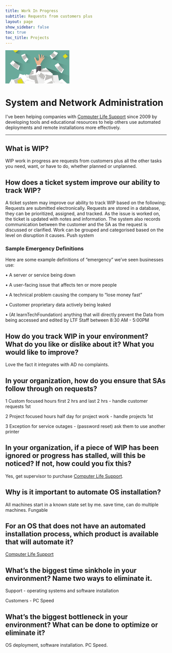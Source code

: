 ```yaml
---
title: Work In Progress
subtitle: Requests from customers plus
layout: page
show_sidebar: false
toc: true
toc_title: Projects
---
```


<img src="/img/Seven┬áPowerful-Reasons-You-Need-Efficient-Ticket-Management-.png" alt="WIP" width="200"><br/>

# System and Network Administration

I've been helping companies with [Computer Life Support](https://bertlandh.github.io/) since 2009 by developing tools and educational resources to help others use automated deployments and remote installations more effectively.

-----

## What is WIP?

WIP work in progress are requests from customers plus all the other tasks you need, want, or have to do, whether planned or unplanned.

## How does a ticket system improve our ability to track WIP?

A ticket system may improve our ability to track WIP based on the following; Requests are submitted electronically. Requests are stored in a database, they can be prioritized, assigned, and tracked. As the issue is worked on, the ticket is updated with notes and information. The system also records communication between the customer and the SA as the request is discussed or clarified. Work can be grouped and categorised based on the level on disruption it causes. Push system


### Sample Emergency Definitions

Here are some example definitions of “emergency” we’ve seen businesses use:

• A server or service being down

• A user-facing issue that affects ten or more people

• A technical problem causing the company to “lose money fast”

• Customer proprietary data actively being leaked

• (At learnTechFoundation) anything that will directly prevent the Data from being accessed and edited by LTF Staff between 8:30 AM - 5:00PM


## How do you track WIP in your environment? What do you like or dislike about it? What you would like to improve?

Love the fact it integrates with AD no complaints.


## In your organization, how do you ensure that SAs follow through on requests?

1 Custom focused hours first 2 hrs and last 2 hrs - handle customer requests 1st

2 Project focused hours half day for project work - handle projects 1st

3 Exception for service outages - (password reset) ask them to use another printer


## In your organization, if a piece of WIP has been ignored or progress has stalled, will this be noticed? If not, how could you fix this?

Yes, get supervisor to purchase [Computer Life Support](https://bertlandh.github.io/).

## Why is it important to automate OS installation?

All machines start in a known state set by me. save time, can do multiple machines. Fungable


## For an OS that does not have an automated installation process, which product is available that will automate it?

[Computer Life Support](https://bertlandh.github.io/)


## What’s the biggest time sinkhole in your environment? Name two ways to eliminate it.

Support - operating systems and software installation

Customers - PC Speed


## What’s the biggest bottleneck in your environment? What can be done to optimize or eliminate it?

OS deployment, software installation. PC Speed.